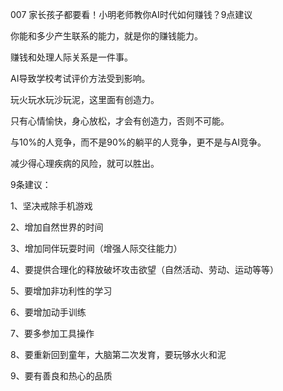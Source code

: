 007 家长孩子都要看！小明老师教你AI时代如何赚钱？9点建议





你能和多少产生联系的能力，就是你的赚钱能力。

赚钱和处理人际关系是一件事。



AI导致学校考试评价方法受到影响。



玩火玩水玩沙玩泥，这里面有创造力。

只有心情愉快，身心放松，才会有创造力，否则不可能。



与10%的人竞争，而不是90%的躺平的人竞争，更不是与AI竞争。

减少得心理疾病的风险，就可以胜出。



9条建议：

1、坚决戒除手机游戏

2、增加自然世界的时间

3、增加同伴玩耍时间（增强人际交往能力）

4、要提供合理化的释放破坏攻击欲望（自然活动、劳动、运动等等）

5、要增加非功利性的学习

6、要增加动手训练

7、要多参加工具操作

8、要重新回到童年，大脑第二次发育，要玩够水火和泥

9、要有善良和热心的品质

